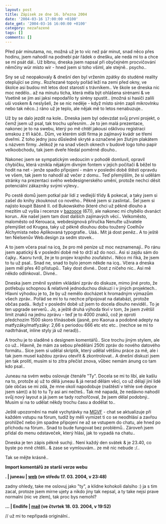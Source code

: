 ```yaml
---
layout: post
title: Zápisek ze dne 16. března 2004
date: '2004-03-16 17:00:00 +0100'
date_gmt: '2004-03-16 16:00:00 +0100'
category: nezařazené
tags: []
comments: []
---
```

<p>Před pár minutama, no, možná už je to víc než pár minut, snad něco přes hodinu,  jsem nahodil na podnebí pár řádek o dnešku, ale nedá mi to a chce se mi psát dál..  Už blbnu, dneska jsem napsal při obyčejném procvičování němčiny wür místo wir - hned  jsem si toho všiml, ale stejně.. psycho..</p>
<p>Sny se už neopakovaly &amp; dnešní den byl vržením zpátky do studéné reality  oteplující se zimy.. Rozřezané topoly pořád leží na zemi před okny, ve školce asi budou  mít letos dost starostí s trávníkem.. Ve škole se dneska nic moc nedělo.. až na minutu  ticha, která měla být ohlášena sirénami &amp; ve Vsetíně se jim asi jaksi nepodařilo  ty sirény spustit.. (možná si hasiči zalili uši voskem &amp; neslyšeli, že se nic neděje -  když místo sirén zapli mikrovlnku nebo tak něco..) ráno už je teplo, ale nějak mě  to letos nenabuzuje..</p>
<p>Už by se dalo jezdit na kole.. Dneska jsem byl odevzdat svůj první projekt, o čemž  jsem už psal, tak trochu upřesním.. Je to jen malá prezentace, nakonec je to na swebu,  který po mě chtěl jakousi ošklivou registraci smskou z tři káčé.. Dům, ve kterém sídlí  firma je zajímavý kvádr se třemi dveřmi. Z toho jedny jsou důsledně skryté a označené  jen žlutým plakátem s názvem firmy. Jelikož je na snad všech oknech v budově logo  toho papír velkoobchodu, tak jsem dveře hledal poměrně dlouho..</p>
<p>Nakonec jsem se sympatickým vedoucím v pohodě domluvil, opravil chybičku, která  vznikla nějakým divným fontem v jejich počítači &amp; běžel to hodit na net - jenže  spadlo připojení - mám v poslední době štěstí opravdu ve všem, tak jsem to nahodil  až večer z domu.. Teď přemýšlím, že si udělám stránky na prezentaci svého webdesignerského  umění, protože nechci děsit potenciální zákazníky svými výlevy..</p>
<p>Po cestě domů jsem potkal pár lidí z vedlejší třídy &amp; pokecal, a taky jsem si  zašel do knihy zkouknout co nového.. Pěkně jsem si zaslintal.. Šel jsem si najisto  koupit Básně II. od Bukowského (které chci už pěkně dlouho a mezitím už vyšla i  recenze v <a href="http://bazooka.wz.cz">bazooce</a> (67)), ale nakonec mi chybělo  dvanáct korun.. Ale našel jsem tam dost dalších zajímavých věcí.. Velkoměsto, maloměsto  od Kerouaca, webdesignová příručka Nenuťte uživatele přemýšlet od Krugea,  taky už pěkně dlouhou dobu toužený  Coelhův Alchymista nebo Aplikovaná typografie.. Uáá.. Mít já dost peněz.. A to ještě  ten Nielsenův Web.design za sedm stovek..</p>
<p>A to jsem včera psal na icq, že pro mě peníze už moc neznamenají.. Po ránu jsem  apatický &amp; v poslední době mě to drží až do noci.. Asi si zajdu sám do čajky..  Kaoru tvrdí, že je to projev krajního zoufalství.. Něco mi říká, že jsem to tu už psal..  Snad ne, snad to bylo jenom někde na icq.. Včera a dneska jsem měl přes 40 přístupů..  Taky dost divné.. Dost z ničeho nic.. Asi mě někdo odlinkoval.. Divné..</p>
<p>Dneska jsem změnil systém vkládání zpráv do diskuze, mimo jiné proto, že potřebuju  schopnou &amp; relativně jednoduchou diskuzi i v jiných projektech.. Hlavní výhodou  je to, že by už nemělo docházet k hromadným výmazům všech zpráv.. Pořád se mi to tu  nechce připojovat na databázi, protože občas padá.. Ikdyž v poslední době už jsem to  docela dlouho neviděl.. To je ten upgrade serverů.. Jo, a ještě druhá výhoda tkví  v tom, že jsem zvětšil limit znaků na jednu zprávu - teď je to 4000 znaků, což je oproti  předchozím 1500 skoro třínásobek (jasně, pro Kaorua a podobné adepty na  matfyzáky/matfyzáky: 2,66 s periodou 666 etc etc etc.. (nechce se mi to nadtrhávat,  inline styly já už nerad))..</p>
<p>A trochu je to sladěné s designem  komentářů.. Sice trochu jiným stylem, ale co už.. Hlavně, že mám za sebou předělání  250ti zpráv do nového datového formátu.. Sice jsem si udělal skriptík, který udělal  většinu práce za mě, ale i tak jsem musel každou zprávu otevřít &amp; zkontrolovat..  A dnešní diskuzi jsem jen tak prolítl, musím si to zítra přečíst znova, vůbec nemám  ánung co tam kdo psal..</p>
<p>Juneau na svém webu oslovuje čtenáře &quot;Ty&quot;. Docela se mi to líbí,  ale kašlu na to, protože a) už to dělá juneau &amp; já nerad dělám věci, co už dělají  jiní lidé (ale občas se mi zdá, že mne okolí napodobuje (naštěstí v téhle své depce  jsem sám)) a b) to tu Ty asi ani nečteš.. Tak mě napadá, že nedávno nahodil svůj nový  layout a já jsem se tady rozhořčoval, že jsem dělal podobný.. Musím si na to udělat  někdy trochu času a dodělat to..</p>
<p>Ještě upozornění na malé vychytávky na <a href="http://mgvforum.wz.cz">MGVF</a> -  chat se aktualizuje při každém vstupu na fórum, tudíž by měli vymizet ti co se neodhlásí  a zavřou prohlížeč nebo jim spadne připojení ne až se vstupem do chatu, ale hned  po příchodu na fórum.. Snad to bude fungovat bez problémů.. Zároveň jsem přidal  do menu odstaveček, který hlásí, jak to vypadá na chatu..</p>
<p>Dneska je ten zápis pěkně suchý.. Není každý den svátek &amp; je 23.40, co byste po  mně chtěli.. &amp; zase se vymlouvám.. ze mě nic nebude :/..</p>
<p>Tak se mějte krásně..</p>
<div class="import-komentaru">
<p><strong>Import komentářů ze starší verze webu</strong></p>
<div class="comment">
<p style="font-weight:bold"><span class="compredmet">.</span> | <span class="comname">juneau</span> |  <a href="http://juneau.wz.cz">web</a> (ve&nbsp;středu&nbsp;17.&nbsp;03.&nbsp;2004,&nbsp;v&nbsp;23:48)</p>
<p>zadny ohledy, take me oslovuj jako &quot;ty&quot;, a klidne kohokoli dalsiho :) ja s tim zacal, protoze jsem mirne ujety a nikdo jiny tak nepsal, a ty take nejsi prave normalni (nic ve zlem), tak proc bys nemohl? </p>
</div>
<div class="comment">
<p style="font-weight:bold"><span class="compredmet">...</span> | <span class="comname">Endlife</span> |  <a href="mailto:jan.martinek@post.cz">mail</a> (ve&nbsp;čtvrtek&nbsp;18.&nbsp;03.&nbsp;2004,&nbsp;v&nbsp;19:52)</p>
<p>// už mi to nepřipadá originální.. </p>
</div>
</div>
